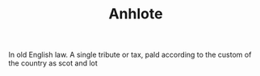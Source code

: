 ---
title: Anhlote
letter: A
permalink: "/definitions/bld-anhlote.html"
body: In old English law. A single tribute or tax, pald according to the custom of
  the country as scot and lot
published_at: '2018-07-07'
source: Black's Law Dictionary 2nd Ed (1910)
layout: post
---